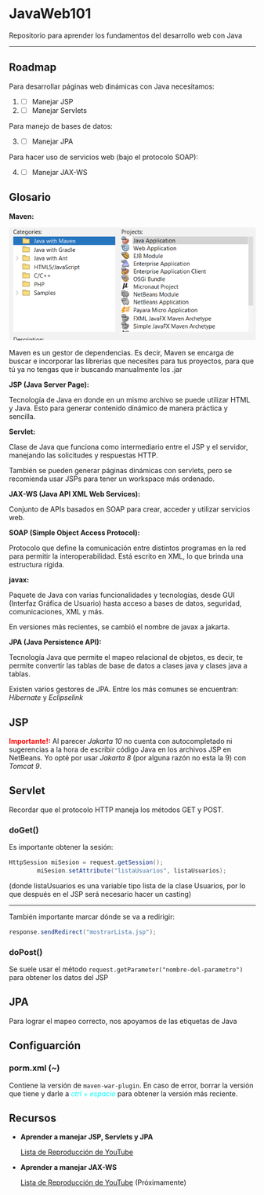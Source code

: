 # JavaWeb101
Repositorio para aprender los fundamentos del desarrollo web con Java

---

## Roadmap

Para desarrollar páginas web dinámicas con Java necesitamos:

1. - [ ] Manejar JSP
2. - [ ] Manejar Servlets
  
Para manejo de bases de datos: 

3. - [ ] Manejar JPA

Para hacer uso de servicios web (bajo el protocolo SOAP):

4. - [ ] Manejar JAX-WS

## Glosario

**Maven:**

![Creacion de proyecto Java con Maven en NetBeans](./Maven.png)

Maven es un gestor de dependencias. Es decir, Maven se encarga de buscar e incorporar las librerias que necesites para tus proyectos, para que tú ya no tengas que ir buscando manualmente los .jar

**JSP (Java Server Page):**

Tecnología de Java en donde en un mismo archivo se puede utilizar HTML y Java. Esto para generar contenido dinámico de manera práctica y sencilla.

**Servlet:**

Clase de Java que funciona como intermediario entre el JSP y el servidor, manejando las solicitudes y respuestas HTTP.

También se pueden generar páginas dinámicas con servlets, pero se recomienda usar JSPs para tener un workspace más ordenado.

**JAX-WS (Java API XML Web Services):**

Conjunto de APIs basados en SOAP para crear, acceder y utilizar servicios web.

**SOAP (Simple Object Access Protocol):**

Protocolo que define la comunicación entre distintos programas en la red para permitir la interoperabilidad. Está escrito en XML, lo que brinda una estructura rígida.

**javax:**

Paquete de Java con varias funcionalidades y tecnologías, desde GUI (Interfaz Gráfica de Usuario) hasta acceso a bases de datos, seguridad, comunicaciones, XML y más.

En versiones más recientes, se cambió el nombre de javax a jakarta.

**JPA (Java Persistence API):**

Tecnología Java que permite el mapeo relacional de objetos, es decir, te permite convertir las tablas de base de datos a clases java y clases java a tablas.

Existen varios gestores de JPA. Entre los más comunes se encuentran: *Hibernate* y *Eclipselink*

## JSP
<font color="red"> **Importante!:** </font> Al parecer *Jakarta 10* no cuenta con autocompletado ni sugerencias a la hora de escribir código Java en los archivos JSP en NetBeans. Yo opté por usar *Jakarta 8* (por alguna razón no esta la 9) con *Tomcat 9*.

## Servlet

Recordar que el protocolo HTTP maneja los métodos GET y POST.

### doGet()

Es importante obtener la sesión:

```java
HttpSession miSesion = request.getSession();
        miSesion.setAttribute("listaUsuarios", listaUsuarios);
```

(donde listaUsuarios es una variable tipo lista de la clase Usuarios, por lo que después en el JSP será necesario hacer un casting)

---

También importante marcar dónde se va a redirigir:

```java
response.sendRedirect("mostrarLista.jsp");
```

### doPost()

Se suele usar el método `request.getParameter("nombre-del-parametro")` para obtener los datos del JSP

## JPA

Para lograr el mapeo correcto, nos apoyamos de las etiquetas de Java

## Configuarción

### porm.xml (~)

Contiene la versión de `maven-war-plugin`. En caso de error, borrar la versión que tiene y darle a <font color="cyan">*ctrl + espacio* </font> para obtener la versión más reciente.

## Recursos

- **Aprender a manejar JSP, Servlets y JPA**

    [Lista de Reproducción de YouTube](https://www.youtube.com/watch?v=dm0stmK5egM&list=PLQxX2eiEaqbzhvlMJZkyFoZpyo33T6rm7&pp=iAQB)

- **Aprender a manejar JAX-WS**
 
    [Lista de Reproducción de YouTube]() (Próximamente)
